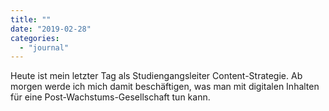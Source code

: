```yaml
---
title: ""
date: "2019-02-28"
categories: 
  - "journal"
---
```


Heute ist mein letzter Tag als Studiengangsleiter Content-Strategie. Ab morgen werde ich mich damit beschäftigen, was man mit digitalen Inhalten für eine Post-Wachstums-Gesellschaft tun kann.
